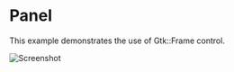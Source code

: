 # Panel

This example demonstrates the use of Gtk::Frame control.

![Screenshot](../../docs/Pictures/Panel.png)

